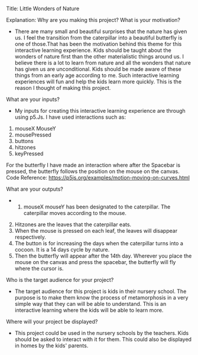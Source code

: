Title:
Little Wonders of Nature

Explanation:
Why are you making this project? What is your motivation?
- There are many small and beautiful surprises that the nature has given us. I feel the transition from the caterpillar into a beautiful butterfly is one of those.That has been the motivation behind this theme for this interactive learning experience.
 Kids should be taught about the wonders of nature first than the other materialistic things around us. I believe there is a lot to learn from nature and all the wonders that nature has given us are unconditional. Kids should be made aware of these things from an early age according to me.
Such interactive learning experiences will fun and help the kids learn more quickly. This is the reason I thought of making this project.


What are your inputs?
- My inputs for creating this interactive learning experience are through using p5.Js.
I have used interactions such as:
1. mouseX MouseY
2. mousePressed
3. buttons
4. hitzones
5. keyPressed

For the butterfly I have made an interaction where after the Spacebar is pressed, the butterfly follows the position on the mouse on the canvas.
Code Reference: https://p5js.org/examples/motion-moving-on-curves.html


What are your outputs?
- 1. mouseX mouseY has been designated to the caterpillar. The caterpillar moves according to the mouse.
2. Hitzones are the leaves that the caterpillar eats.
3. When the mouse is pressed on each leaf, the leaves will disappear respectively.
4. The button is for increasing the days when the caterpillar turns into a cocoon. It is a 14 days cycle by nature.
5. Then the butterfly will appear after the 14th day. Wherever you place the mouse on the canvas and press the spacebar, the butterfly will fly where the cursor is.


Who is the target audience for your project?
- The target audience for this project is kids in their nursery school. The purpose is to make them know the process of metamorphosis in a very simple way that they can will be able to understand.
This is an interactive learning where the kids will be able to learn more.


Where will your project be displayed?
- This project could be used in the nursery schools by the teachers. Kids should be asked to interact with it for them. This could also be displayed in homes by the kids' parents.
